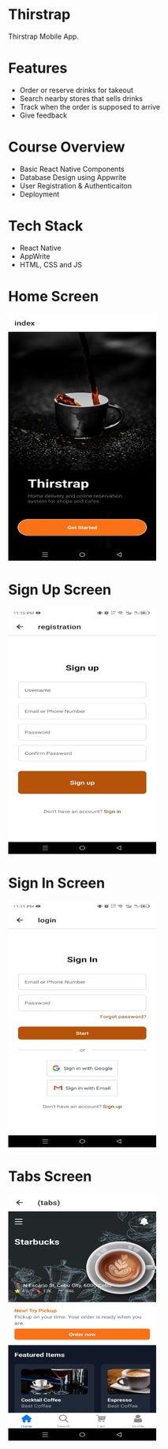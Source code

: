 # Thirstrap
Thirstrap Mobile App.

# Features
* Order or reserve drinks for takeout
* Search nearby stores that sells drinks
* Track when the order is supposed to arrive
* Give feedback

# Course Overview
* Basic React Native Components
* Database Design using Appwrite
* User Registration & Authenticaiton
* Deployment

# Tech Stack
* React Native
* AppWrite
* HTML, CSS and JS

# Home Screen
<img src="assets/img/screenshot/onboarding.jpg" width="300" height="500">  

# Sign Up Screen
<img src="assets/img/screenshot/signup.jpg" width="300" height="500">  

# Sign In Screen
<img src="assets/img/screenshot/login.jpg" width="300" height="500">  

# Tabs Screen
<img src="assets/img/screenshot/tabs.jpg" width="300" height="500">  